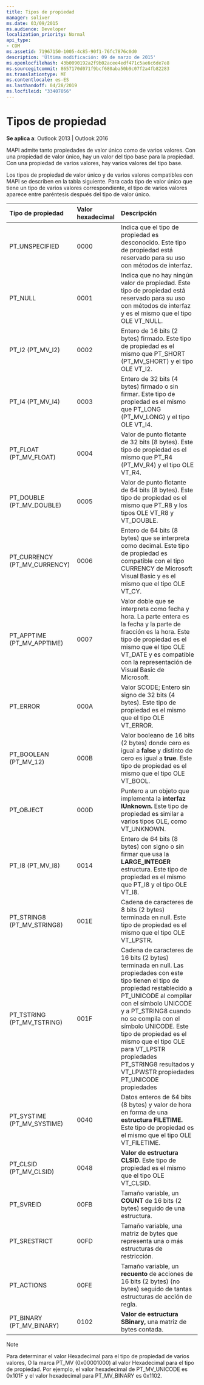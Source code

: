 ```yaml
---
title: Tipos de propiedad
manager: soliver
ms.date: 03/09/2015
ms.audience: Developer
localization_priority: Normal
api_type:
- COM
ms.assetid: 71967150-1005-4c85-90f1-76fc7876c0d0
description: 'Última modificación: 09 de marzo de 2015'
ms.openlocfilehash: 43b0090192a2f9b02acee4edf471c5ae6c6de7e8
ms.sourcegitcommit: 8657170d071f9bcf680aba50b9c07f2a4fb82283
ms.translationtype: MT
ms.contentlocale: es-ES
ms.lasthandoff: 04/28/2019
ms.locfileid: "33407056"
---
```

# <a name="property-types"></a>Tipos de propiedad

  
  
**Se aplica a**: Outlook 2013 | Outlook 2016 
  
MAPI admite tanto propiedades de valor único como de varios valores. Con una propiedad de valor único, hay un valor del tipo base para la propiedad. Con una propiedad de varios valores, hay varios valores del tipo base. 
  
Los tipos de propiedad de valor único y de varios valores compatibles con MAPI se describen en la tabla siguiente. Para cada tipo de valor único que tiene un tipo de varios valores correspondiente, el tipo de varios valores aparece entre paréntesis después del tipo de valor único.
  
|**Tipo de propiedad**|**Valor hexadecimal**|**Descripción**|
|:-----|:-----|:-----|
|PT_UNSPECIFIED  <br/> |0000  <br/> |Indica que el tipo de propiedad es desconocido. Este tipo de propiedad está reservado para su uso con métodos de interfaz.  <br/> |
|PT_NULL  <br/> |0001  <br/> |Indica que no hay ningún valor de propiedad. Este tipo de propiedad está reservado para su uso con métodos de interfaz y es el mismo que el tipo OLE VT_NULL.  <br/> |
|PT_I2 (PT_MV_I2)  <br/> |0002  <br/> |Entero de 16 bits (2 bytes) firmado. Este tipo de propiedad es el mismo que PT_SHORT (PT_MV_SHORT) y el tipo OLE VT_I2.  <br/> |
|PT_I4 (PT_MV_I4)  <br/> |0003  <br/> |Entero de 32 bits (4 bytes) firmado o sin firmar. Este tipo de propiedad es el mismo que PT_LONG (PT_MV_LONG) y el tipo OLE VT_I4.  <br/> |
|PT_FLOAT (PT_MV_FLOAT)  <br/> |0004  <br/> |Valor de punto flotante de 32 bits (8 bytes). Este tipo de propiedad es el mismo que PT_R4 (PT_MV_R4) y el tipo OLE VT_R4.  <br/> |
|PT_DOUBLE (PT_MV_DOUBLE)  <br/> |0005  <br/> |Valor de punto flotante de 64 bits (8 bytes). Este tipo de propiedad es el mismo que PT_R8 y los tipos OLE VT_R8 y VT_DOUBLE.  <br/> |
|PT_CURRENCY (PT_MV_CURRENCY)  <br/> |0006  <br/> |Entero de 64 bits (8 bytes) que se interpreta como decimal. Este tipo de propiedad es compatible con el tipo CURRENCY de Microsoft Visual Basic y es el mismo que el tipo OLE VT_CY.  <br/> |
|PT_APPTIME (PT_MV_APPTIME)  <br/> |0007  <br/> |Valor doble que se interpreta como fecha y hora. La parte entera es la fecha y la parte de fracción es la hora. Este tipo de propiedad es el mismo que el tipo OLE VT_DATE y es compatible con la representación de Visual Basic de Microsoft.  <br/> |
|PT_ERROR  <br/> |000A  <br/> |Valor SCODE; Entero sin signo de 32 bits (4 bytes). Este tipo de propiedad es el mismo que el tipo OLE VT_ERROR.  <br/> |
|PT_BOOLEAN (PT_MV_12)  <br/> |000B  <br/> |Valor booleano de 16 bits (2 bytes) donde cero es igual a **false** y distinto de cero es igual a **true**. Este tipo de propiedad es el mismo que el tipo OLE VT_BOOL.  <br/> |
|PT_OBJECT  <br/> |000D  <br/> |Puntero a un objeto que implementa la **interfaz IUnknown.** Este tipo de propiedad es similar a varios tipos OLE, como VT_UNKNOWN.  <br/> |
|PT_I8 (PT_MV_I8)  <br/> |0014  <br/> |Entero de 64 bits (8 bytes) con signo o sin firmar que usa la **LARGE_INTEGER** estructura. Este tipo de propiedad es el mismo que PT_I8 y el tipo OLE VT_I8.  <br/> |
|PT_STRING8 (PT_MV_STRING8)  <br/> |001E  <br/> |Cadena de caracteres de 8 bits (2 bytes) terminada en null. Este tipo de propiedad es el mismo que el tipo OLE VT_LPSTR.  <br/> |
|PT_TSTRING (PT_MV_TSTRING)  <br/> |001F  <br/> |Cadena de caracteres de 16 bits (2 bytes) terminada en null. Las propiedades con este tipo tienen el tipo de propiedad restablecido a PT_UNICODE al compilar con el símbolo UNICODE y a PT_STRING8 cuando no se compila con el símbolo UNICODE. Este tipo de propiedad es el mismo que el tipo OLE para VT_LPSTR propiedades PT_STRING8 resultados y VT_LPWSTR propiedades PT_UNICODE propiedades  <br/> |
|PT_SYSTIME (PT_MV_SYSTIME)  <br/> |0040  <br/> |Datos enteros de 64 bits (8 bytes) y valor de hora en forma de una **estructura FILETIME.** Este tipo de propiedad es el mismo que el tipo OLE VT_FILETIME.  <br/> |
|PT_CLSID (PT_MV_CLSID)  <br/> |0048  <br/> |**Valor de estructura CLSID.** Este tipo de propiedad es el mismo que el tipo OLE VT_CLSID.  <br/> |
|PT_SVREID  <br/> |00FB  <br/> |Tamaño variable, un **COUNT** de 16 bits (2 bytes) seguido de una estructura.  <br/> |
|PT_SRESTRICT  <br/> |00FD  <br/> |Tamaño variable, una matriz de bytes que representa una o más estructuras de restricción.  <br/> |
|PT_ACTIONS  <br/> |00FE  <br/> |Tamaño variable, un **recuento** de acciones de 16 bits (2 bytes) (no bytes) seguido de tantas estructuras de acción de regla.  <br/> |
|PT_BINARY (PT_MV_BINARY)  <br/> |0102  <br/> |**Valor de estructura SBinary,** una matriz de bytes contada.  <br/> |
   
> [!NOTE]
> Para determinar el valor Hexadecimal para el tipo de propiedad de varios valores, O la marca PT_MV (0x00001000) al valor Hexadecimal para el tipo de propiedad. Por ejemplo, el valor hexadecimal de PT_MV_UNICODE es 0x101F y el valor hexadecimal para PT_MV_BINARY es 0x1102. 
  

